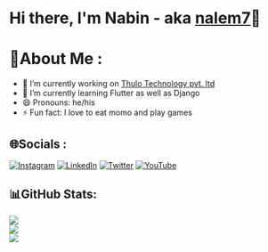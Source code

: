 # Hi there, I'm Nabin - aka [nalem7](https://www.instagram.com/_nalem7)👋

# 💫About Me :

- 🔭 I’m currently working on [Thulo Technology pvt. ltd](https://thulotechnology.com/)
- 🌱 I’m currently learning Flutter as well as Django
- 😄 Pronouns: he/his
- ⚡ Fun fact: I love to eat momo and play games

## 🌐Socials :
[![Instagram](https://img.shields.io/badge/Instagram-%23E4405F.svg?logo=Instagram&logoColor=white)](https://www.instagram.com/_nalem7) [![LinkedIn](https://img.shields.io/badge/LinkedIn-%230077B5.svg?logo=linkedin&logoColor=white)](https://www.linkedin.com/in/nabin-magar-8b6579160/) [![Twitter](https://img.shields.io/badge/Twitter-%231DA1F2.svg?logo=Twitter&logoColor=white)](https://twitter.com/_nalem7) [![YouTube](https://img.shields.io/badge/YouTube-%23FF0000.svg?logo=YouTube&logoColor=white)](https://www.youtube.com/channel/UCeIGTY7GhRcByP8IlWuIJ6A) 

## 📊GitHub Stats:
![](https://github-readme-stats.vercel.app/api?username=nabim777&theme=flag-nepal&hide_border=true&include_all_commits=false&count_private=false)<br/>
![](https://github-readme-streak-stats.herokuapp.com/?user=nabim777&theme=flag-nepal&hide_border=true)<br/>
![](https://github-readme-stats.vercel.app/api/top-langs/?username=nabim777&theme=flag-nepal&hide_border=true&include_all_commits=false&count_private=false&layout=compact)
